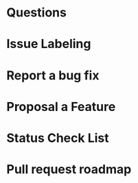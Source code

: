 # Questions

# Issue Labeling

# Report a bug fix

# Proposal a Feature

# Status Check List

# Pull request roadmap
